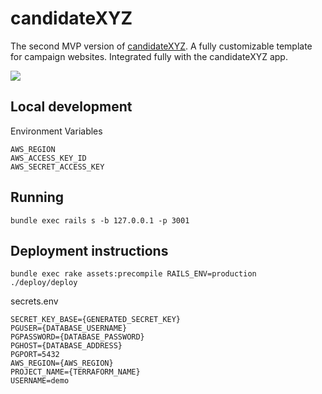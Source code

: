 # candidateXYZ

The second MVP version of [candidateXYZ](https://candidatexyz.com). A fully customizable template for campaign websites. Integrated fully with the candidateXYZ app.

![](https://s3.amazonaws.com/jakekinsella/candidatexyz-2.0.png)

## Local development

Environment Variables

```
AWS_REGION
AWS_ACCESS_KEY_ID
AWS_SECRET_ACCESS_KEY
```

## Running

`bundle exec rails s -b 127.0.0.1 -p 3001`

## Deployment instructions

`bundle exec rake assets:precompile RAILS_ENV=production`
`./deploy/deploy`

secrets.env

```
SECRET_KEY_BASE={GENERATED_SECRET_KEY}
PGUSER={DATABASE_USERNAME}
PGPASSWORD={DATABASE_PASSWORD}
PGHOST={DATABASE_ADDRESS}
PGPORT=5432
AWS_REGION={AWS_REGION}
PROJECT_NAME={TERRAFORM_NAME}
USERNAME=demo
```
